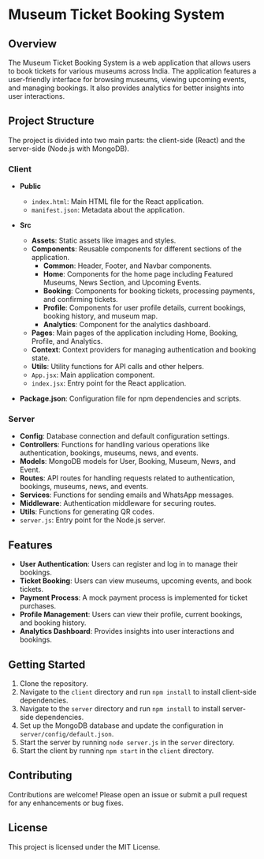 # Museum Ticket Booking System

## Overview
The Museum Ticket Booking System is a web application that allows users to book tickets for various museums across India. The application features a user-friendly interface for browsing museums, viewing upcoming events, and managing bookings. It also provides analytics for better insights into user interactions.

## Project Structure
The project is divided into two main parts: the client-side (React) and the server-side (Node.js with MongoDB).

### Client
- **Public**
  - `index.html`: Main HTML file for the React application.
  - `manifest.json`: Metadata about the application.
  
- **Src**
  - **Assets**: Static assets like images and styles.
  - **Components**: Reusable components for different sections of the application.
    - **Common**: Header, Footer, and Navbar components.
    - **Home**: Components for the home page including Featured Museums, News Section, and Upcoming Events.
    - **Booking**: Components for booking tickets, processing payments, and confirming tickets.
    - **Profile**: Components for user profile details, current bookings, booking history, and museum map.
    - **Analytics**: Component for the analytics dashboard.
  - **Pages**: Main pages of the application including Home, Booking, Profile, and Analytics.
  - **Context**: Context providers for managing authentication and booking state.
  - **Utils**: Utility functions for API calls and other helpers.
  - `App.jsx`: Main application component.
  - `index.jsx`: Entry point for the React application.
  
- **Package.json**: Configuration file for npm dependencies and scripts.

### Server
- **Config**: Database connection and default configuration settings.
- **Controllers**: Functions for handling various operations like authentication, bookings, museums, news, and events.
- **Models**: MongoDB models for User, Booking, Museum, News, and Event.
- **Routes**: API routes for handling requests related to authentication, bookings, museums, news, and events.
- **Services**: Functions for sending emails and WhatsApp messages.
- **Middleware**: Authentication middleware for securing routes.
- **Utils**: Functions for generating QR codes.
- `server.js`: Entry point for the Node.js server.

## Features
- **User Authentication**: Users can register and log in to manage their bookings.
- **Ticket Booking**: Users can view museums, upcoming events, and book tickets.
- **Payment Process**: A mock payment process is implemented for ticket purchases.
- **Profile Management**: Users can view their profile, current bookings, and booking history.
- **Analytics Dashboard**: Provides insights into user interactions and bookings.

## Getting Started
1. Clone the repository.
2. Navigate to the `client` directory and run `npm install` to install client-side dependencies.
3. Navigate to the `server` directory and run `npm install` to install server-side dependencies.
4. Set up the MongoDB database and update the configuration in `server/config/default.json`.
5. Start the server by running `node server.js` in the `server` directory.
6. Start the client by running `npm start` in the `client` directory.

## Contributing
Contributions are welcome! Please open an issue or submit a pull request for any enhancements or bug fixes.

## License
This project is licensed under the MIT License.